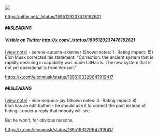 ![](https://i.imgur.com/5dNEQkS.png)

https://nitter.net/_/status/1895129237478162621
##### MISLEADING
##### Visible on Twitter http://x.com/_/status/1895129237478162621
[[view note]](https://x.com/i/birdwatch/n/1895204036883652995) - serene-autumn-skimmer (Shown notes: 1 · Rating impact: 15)\
Elon Musk corrected his statement: "Correction: the ancient system that is rapidly declining in capability was made L3Harris. The new system that is not yet operational is from Verizon."

https://x.com/elonmusk/status/1895193329647919417

##### MISLEADING

[[view note]](https://x.com/i/birdwatch/n/1895222763520196997) - nice-sequoia-jay (Shown notes: 0 · Rating impact: 8)\
Elon has an edit button - he should use it to correct the post instead of hiding it under a reply that nobody will see. 

But he won't, for obvious reasons.

https://x.com/elonmusk/status/1895193329647919417
